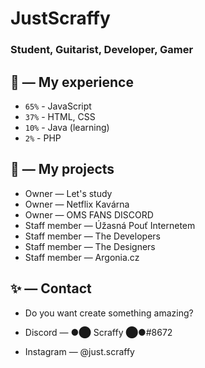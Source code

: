 # JustScraffy

### Student, Guitarist, Developer, Gamer

## 🔧 — My experience

- `65%` - JavaScript
- `37%` - HTML, CSS
- `10%` - Java (learning)
- `2%` - PHP

## 📆 — My projects

- Owner — Let's study
- Owner — Netflix Kavárna
- Owner — OMS FANS DISCORD
- Staff member — Úžasná Pouť Internetem
- Staff member — The Developers
- Staff member — The Designers
- Staff member — Argonia.cz


## ✨ — Contact
- Do you want create something amazing?

- Discord — ●⬤ Scraffy ⬤●#8672
- Instagram — @just.scraffy
